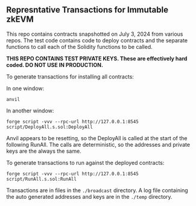 ## Represntative Transactions for Immutable zkEVM

This repo contains contracts snapshotted on July 3, 2024 from various repos. The test code contains code to deploy contracts and the separate functions to call each of the Solidity functions to be called.

**THIS REPO CONTAINS TEST PRIVATE KEYS. These are effectively hard coded. DO NOT USE IN PRODUCTION.**


To generate transactions for installing all contracts:

In one window:

```
anvil
```

In another window:

```
forge script -vvv --rpc-url http://127.0.0.1:8545  script/DeployAll.s.sol:DeployAll
```

Anvil appears to be resetting, so the DeployAll is called at the start of the following RunAll. The calls are deterministic, so the addresses and private keys are the always the same. 

To generate transactions to run against the deployed contracts:

```
forge script -vvv --rpc-url http://127.0.0.1:8545  script/RunAll.s.sol:RunAll
```

Transactions are in files in the `./broadcast` directory. A log file containing the auto generated addresses and keys are in the `./temp` directory.
